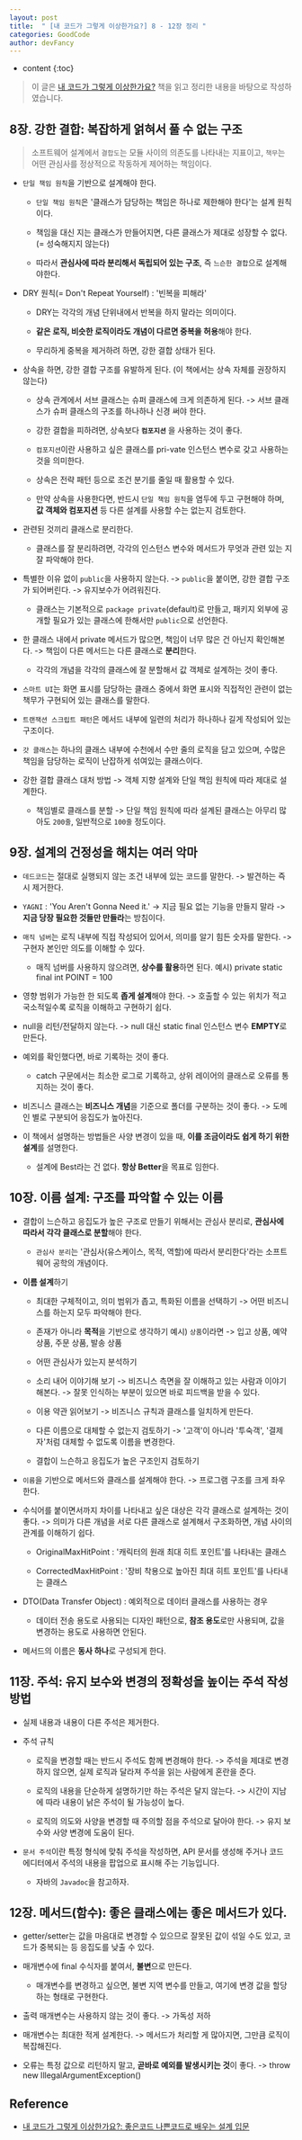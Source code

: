 ```yaml
---
layout: post
title:  " [내 코드가 그렇게 이상한가요?] 8 - 12장 정리 "
categories: GoodCode
author: devFancy
---
```

* content
{:toc}

> 이 글은 [내 코드가 그렇게 이상한가요?](https://product.kyobobook.co.kr/detail/S000202521361) 책을 읽고 정리한 내용을 바탕으로 작성하였습니다.

## 8장. 강한 결합: 복잡하게 얽혀서 풀 수 없는 구조

> 소프트웨어 설계에서 `결합도`는 모듈 사이의 의존도를 나타내는 지표이고, `책무`는 어떤 관심사를 정상적으로 작동하게 제어하는 책임이다.

* `단일 책임 원칙`을 기반으로 설계해야 한다.

    * `단일 책임 원칙`은 '클래스가 담당하는 책임은 하나로 제한해야 한다'는 설계 원칙이다.

    * 책임을 대신 지는 클래스가 만들어지면, 다른 클래스가 제대로 성장할 수 없다. (= 성숙해지지 않는다)

    * 따라서 **관심사에 따라 분리해서 독립되어 있는 구조**, 즉 `느슨한 결합`으로 설계해야한다.

* DRY 원칙(= Don't Repeat Yourself) : '빈복을 피해라'

    * DRY는 각각의 개념 단위내에서 반복을 하지 말라는 의미이다. 

    * **같은 로직, 비슷한 로직이라도 개념이 다르면 중복을 허용**해야 한다.

    * 무리하게 중복을 제거하려 하면, 강한 결합 상태가 된다.

* 상속을 하면, 강한 결합 구조를 유발하게 된다. (이 책에서는 상속 자체를 권장하지 않는다)

    * 상속 관계에서 서브 클래스는 슈퍼 클래스에 크게 의존하게 된다. -> 서브 클래스가 슈퍼 클래스의 구조를 하나하나 신경 써야 한다.

    * 강한 결합을 피하려면, 상속보다 **`컴포지션`** 을 사용하는 것이 좋다. 

    * `컴포지션`이란 사용하고 싶은 클래스를 pri-vate 인스턴스 변수로 갖고 사용하는 것을 의미한다.

    * 상속은 전략 패턴 등으로 조건 분기를 줄일 때 활용할 수 있다.

    * 만약 상속을 사용한다면, 반드시 `단일 책임 원칙`을 염두에 두고 구현해야 하며, **값 객체와 컴포지션** 등 다른 설계를 사용할 수는 없는지 검토한다.

* 관련된 것끼리 클래스로 분리한다.

    * 클래스를 잘 분리하려면, 각각의 인스턴스 변수와 메서드가 무엇과 관련 있는 지 잘 파악해야 한다.

* 특별한 이유 없이 `public`을 사용하지 않는다. -> `public`을 붙이면, 강한 결합 구조가 되어버린다. -> 유지보수가 어려워진다.

    * 클래스는 기본적으로 `package private`(default)로 만들고, 패키지 외부에 공개할 필요가 있는 클래스에 한해서만 `public`으로 선언한다.

* 한 클래스 내에서 private 메서드가 많으면, 책임이 너무 많은 건 아닌지 확인해본다. -> 책임이 다른 메서드는 다른 클래스로 **분리**한다.

    * 각각의 개념을 각각의 클래스에 잘 분할해서 값 객체로 설계하는 것이 좋다.

* `스마트 UI`는 화면 표시를 담당하는 클래스 중에서 화면 표시와 직접적인 관련이 없는 책무가 구현되어 있는 클래스를 말한다.

* `트랜잭션 스크립트 패턴`은 메서드 내부에 일련의 처리가 하나하나 길게 작성되어 있는 구조이다.

* `갓 클래스`는 하나의 클래스 내부에 수천에서 수만 줄의 로직을 담고 있으며, 수많은 책임을 담당하는 로직이 난잡하게 섞여있는 클래스이다.

* 강한 결합 클래스 대처 방법 -> 객체 지향 설계와 단일 책임 원칙에 따라 제대로 설계한다.

    * 책임별로 클래스를 분할 -> 단일 책임 원칙에 따라 설계된 클래스는 아무리 많아도 `200줄`, 일반적으로 `100줄` 정도이다.

## 9장. 설계의 건정성을 해치는 여러 악마

* `데드코드`는 절대로 실행되지 않는 조건 내부에 있는 코드를 말한다. -> 발견하는 즉시 제거한다.

* `YAGNI` : 'You Aren't Gonna Need it.' -> 지금 필요 없는 기능을 만들지 말라 -> **지금 당장 필요한 것들만 만들라**는 방침이다.

* `매직 넘버`는 로직 내부에 직접 작성되어 있어서, 의미를 알기 힘든 숫자를 말한다. -> 구현자 본인만 의도를 이해할 수 있다.

    * 매직 넘버를 사용하지 않으려면, **상수를 활용**하면 된다. 예시) private static final int POINT = 100

* 영향 범위가 가능한 한 되도록 **좁게 설계**해야 한다. -> 호출할 수 있는 위치가 적고 국소적일수록 로직을 이해하고 구현하기 쉽다.

* null을 리턴/전달하지 않는다. -> null 대신 static final 인스턴스 변수 **EMPTY**로 만든다.

* 예외를 확인했다면, 바로 기록하는 것이 좋다.

    * catch 구문에서는 최소한 로그로 기록하고, 상위 레이어의 클래스로 오류를 통지하는 것이 좋다.

* 비즈니스 클래스는 **비즈니스 개념**을 기준으로 폴더를 구분하는 것이 좋다. -> 도메인 별로 구분되어 응집도가 높아진다.

* 이 책에서 설명하는 방법들은 사양 변경이 있을 때, **이를 조금이라도 쉽게 하기 위한 설계**를 설명한다.

    * 설계에 Best라는 건 없다. **항상 Better**을 목표로 임한다.

## 10장. 이름 설계: 구조를 파악할 수 있는 이름

* 결합이 느슨하고 응집도가 높은 구조로 만들기 위해서는 관심사 분리로, **관심사에 따라서 각각 클래스로 분할**해야 한다.

    * `관심사 분리`는 '관심사(유스케이스, 목적, 역할)에 따라서 분리한다'라는 소프트웨어 공학의 개념이다.

* **이름 설계**하기

    * 최대한 구체적이고, 의미 범위가 좁고, 특화된 이름을 선택하기 -> 어떤 비즈니스를 하는지 모두 파악해야 한다.

    * 존재가 아니라 **목적**을 기반으로 생각하기 예시) `상품`이라면 -> 입고 상품, 예약 상품, 주문 상품, 발송 상품

    * 어떤 관심사가 있는지 분석하기

    * 소리 내어 이야기해 보기 -> 비즈니스 측면을 잘 이해하고 있는 사람과 이야기 해본다. -> 잘못 인식하는 부분이 있으면 바로 피드백을 받을 수 있다.

    * 이용 약관 읽어보기 -> 비즈니스 규칙과 클래스를 일치하게 만든다.

    * 다른 이름으로 대체할 수 없는지 검토하기 -> '고객'이 아니라 '투숙객', '결제자'처럼 대체할 수 없도록 이름을 변경한다.

    * 결합이 느슨하고 응집도가 높은 구조인지 검토하기

* `이름`을 기반으로 메서드와 클래스를 설계해야 한다. -> 프로그램 구조를 크게 좌우한다.

* 수식어를 붙이면서까지 차이를 나타내고 싶은 대상은 각각 클래스로 설계하는 것이 좋다. -> 의미가 다른 개념을 서로 다른 클래스로 설계해서 구조화하면, 개념 사이의 관계를 이해하기 쉽다.

    * OriginalMaxHitPoint : '캐릭터의 원래 최대 히트 포인트'를 나타내는 클래스

    * CorrectedMaxHitPoint : '장비 착용으로 높아진 최대 히트 포인트'를 나타내는 클래스

* DTO(Data Transfer Object) : 예외적으로 데이터 클래스를 사용하는 경우

    * 데이터 전송 용도로 사용되는 디자인 패턴으로, **참조 용도**로만 사용되며, 값을 변경하는 용도로 사용하면 안된다.

* 메서드의 이름은 **동사 하나**로 구성되게 한다.

## 11장. 주석: 유지 보수와 변경의 정확성을 높이는 주석 작성 방법

* 실제 내용과 내용이 다른 주석은 제거한다.

* 주석 규칙

    * 로직을 변경할 때는 반드시 주석도 함께 변경해야 한다. -> 주석을 제대로 변경하지 않으면, 실제 로직과 달라져 주석을 읽는 사람에게 혼란을 준다.

    * 로직의 내용을 단순하게 설명하기만 하는 주석은 달지 않는다. -> 시간이 지남에 따라 내용이 낡은 주석이 될 가능성이 높다.

    * 로직의 의도와 사양을 변경할 때 주의할 점을 주석으로 달아야 한다. -> 유지 보수와 사양 변경에 도움이 된다.

* `문서 주석`이란 특정 형식에 맞춰 주석을 작성하면, API 문서를 생성해 주거나 코드 에디터에서 주석의 내용을 팝업으로 표시해 주는 기능입니다.

    * 자바의 `Javadoc`을 참고하자.

## 12장. 메서드(함수): 좋은 클래스에는 좋은 메서드가 있다.

* getter/setter는 값을 마음대로 변경할 수 있으므로 잘못된 값이 섞일 수도 있고, 코드가 중복되는 등 응집도를 낮출 수 있다.

* 매개변수에 final 수식자를 붙여서, **불변**으로 만든다.

    * 매개변수를 변경하고 싶으면, 불변 지역 변수를 만들고, 여기에 변경 값을 할당하는 형태로 구현한다.

* 출력 매개변수는 사용하지 않는 것이 좋다. -> 가독성 저하

* 매개변수는 최대한 적게 설계한다. -> 메서드가 처리할 게 많아지면, 그만큼 로직이 복잡해진다.

* 오류는 특정 값으로 리턴하지 말고, **곧바로 예외를 발생시키는 것**이 좋다. -> throw new IllegalArgumentException()

## Reference

* [내 코드가 그렇게 이상한가요?: 좋은코드 나쁜코드로 배우는 설계 입문](https://product.kyobobook.co.kr/detail/S000202521361)